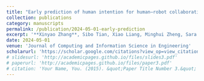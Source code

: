 ```yaml
---
title: "Early prediction of human intention for human–robot collaboration using transformer network"
collection: publications
category: manuscripts
permalink: /publication/2024-05-01-early-prediction
excerpt: '**Xinyao Zhang**, Sibo Tian, Xiao Liang, Minghui Zheng, Sara Behdad'
date: 2024-05-01
venue: 'Journal of Computing and Information Science in Engineering'
scholarurl: 'https://scholar.google.com/citations?view_op=view_citation&hl=en&user=TdLKY9UAAAAJ&sortby=pubdate&citation_for_view=TdLKY9UAAAAJ:P5F9QuxV20EC'
# slidesurl: 'http://academicpages.github.io/files/slides3.pdf'
# paperurl: 'http://academicpages.github.io/files/paper3.pdf'
# citation: 'Your Name, You. (2015). &quot;Paper Title Number 3.&quot; <i>Journal 1</i>. 1(3).'
---
```


